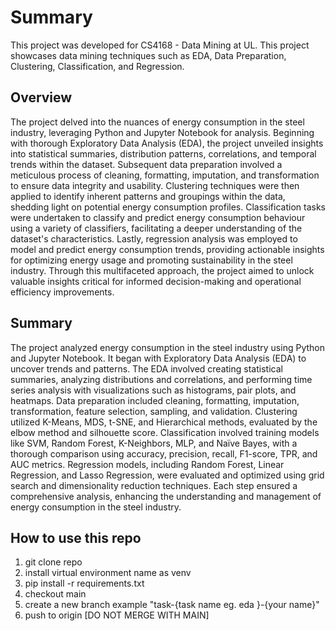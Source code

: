 # Summary

This project was developed for CS4168 - Data Mining at UL. This project showcases data mining techniques such as EDA, Data Preparation, Clustering, Classification, and Regression.


## Overview

The project delved into the nuances of energy consumption in the steel industry, leveraging Python and Jupyter Notebook for analysis. Beginning with thorough Exploratory Data Analysis (EDA), the project unveiled insights into statistical summaries, distribution patterns, correlations, and temporal trends within the dataset. Subsequent data preparation involved a meticulous process of cleaning, formatting, imputation, and transformation to ensure data integrity and usability. Clustering techniques were then applied to identify inherent patterns and groupings within the data, shedding light on potential energy consumption profiles. Classification tasks were undertaken to classify and predict energy consumption behaviour using a variety of classifiers, facilitating a deeper understanding of the dataset's characteristics. Lastly, regression analysis was employed to model and predict energy consumption trends, providing actionable insights for optimizing energy usage and promoting sustainability in the steel industry. Through this multifaceted approach, the project aimed to unlock valuable insights critical for informed decision-making and operational efficiency improvements.


## Summary

The project analyzed energy consumption in the steel industry using Python and Jupyter Notebook. It began with Exploratory Data Analysis (EDA) to uncover trends and patterns. The EDA involved creating statistical summaries, analyzing distributions and correlations, and performing time series analysis with visualizations such as histograms, pair plots, and heatmaps. Data preparation included cleaning, formatting, imputation, transformation, feature selection, sampling, and validation. Clustering utilized K-Means, MDS, t-SNE, and Hierarchical methods, evaluated by the elbow method and silhouette score. Classification involved training models like SVM, Random Forest, K-Neighbors, MLP, and Naïve Bayes, with a thorough comparison using accuracy, precision, recall, F1-score, TPR, and AUC metrics. Regression models, including Random Forest, Linear Regression, and Lasso Regression, were evaluated and optimized using grid search and dimensionality reduction techniques. Each step ensured a comprehensive analysis, enhancing the understanding and management of energy consumption in the steel industry.


## How to use this repo
1. git clone repo
2. install virtual environment name as venv
3. pip install -r requirements.txt
4. checkout main
5. create a new branch example "task-{task name eg. eda }-{your name}"
6. push to origin [DO NOT MERGE WITH MAIN]
   
